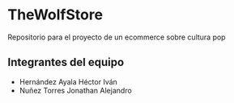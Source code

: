 # TheWolfStore
Repositorio para el proyecto de un ecommerce sobre cultura pop
## Integrantes del equipo
* Hernández Ayala Héctor Iván
* Nuñez Torres Jonathan Alejandro
